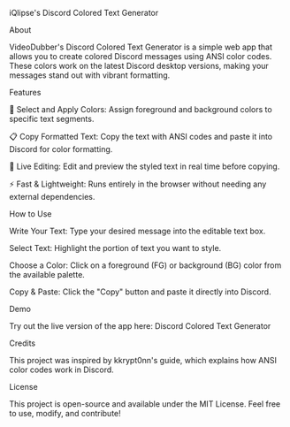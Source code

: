 iQlipse's Discord Colored Text Generator

About

VideoDubber's Discord Colored Text Generator is a simple web app that allows you to create colored Discord messages using ANSI color codes. These colors work on the latest Discord desktop versions, making your messages stand out with vibrant formatting.

Features

🎨 Select and Apply Colors: Assign foreground and background colors to specific text segments.

📋 Copy Formatted Text: Copy the text with ANSI codes and paste it into Discord for color formatting.

🔄 Live Editing: Edit and preview the styled text in real time before copying.

⚡ Fast & Lightweight: Runs entirely in the browser without needing any external dependencies.

How to Use

Write Your Text: Type your desired message into the editable text box.

Select Text: Highlight the portion of text you want to style.

Choose a Color: Click on a foreground (FG) or background (BG) color from the available palette.

Copy & Paste: Click the "Copy" button and paste it directly into Discord.

Demo

Try out the live version of the app here: Discord Colored Text Generator

Credits

This project was inspired by kkrypt0nn's guide, which explains how ANSI color codes work in Discord.

License

This project is open-source and available under the MIT License. Feel free to use, modify, and contribute!
